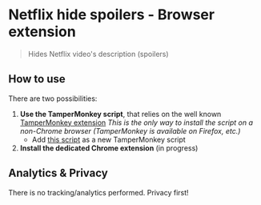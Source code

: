 # Netflix hide spoilers - Browser extension

> Hides Netflix video's description (spoilers)

## How to use

There are two possibilities:

1. **Use the TamperMonkey script**, that relies on the well known [TamperMonkey extension](https://chrome.google.com/webstore/detail/tampermonkey/dhdgffkkebhmkfjojejmpbldmpobfkfo?hl=fr)
    _This is the only way to install the script on a non-Chrome browser (TamperMonkey is available on Firefox, etc.)_
    - Add [this script](./tampermonkey-script/index.js) as a new TamperMonkey script
1. **Install the dedicated Chrome extension** (in progress)

## Analytics & Privacy

There is no tracking/analytics performed. Privacy first!
